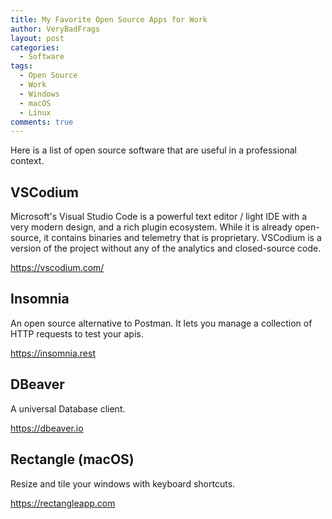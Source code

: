 ```yaml
---
title: My Favorite Open Source Apps for Work
author: VeryBadFrags
layout: post
categories:
  - Software
tags:
  - Open Source
  - Work
  - Windows
  - macOS
  - Linux
comments: true
---
```

Here is a list of open source software that are useful in a professional context.

## VSCodium

Microsoft's Visual Studio Code is a powerful text editor / light IDE with a very modern design, and a rich plugin ecosystem. While it is already open-source, it contains binaries and telemetry that is proprietary. VSCodium is a version of the project without any of the analytics and closed-source code.

https://vscodium.com/

## Insomnia

An open source alternative to Postman. It lets you manage a collection of HTTP requests to test your apis.

https://insomnia.rest

## DBeaver

A universal Database client.

https://dbeaver.io

## Rectangle (macOS)

Resize and tile your windows with keyboard shortcuts.

https://rectangleapp.com
